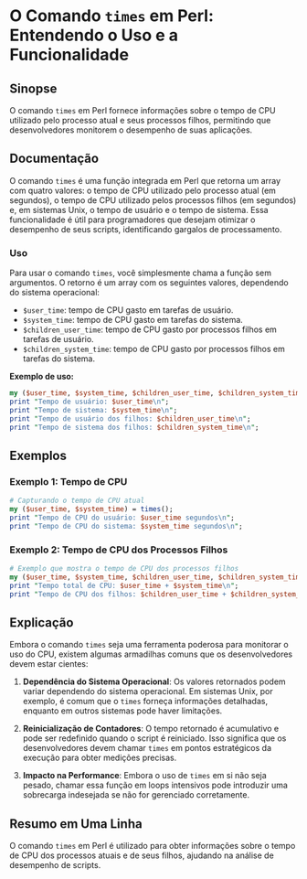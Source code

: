 <!--
Meta Description: # O Comando `times` em Perl: Entendendo o Uso e a Funcionalidade ## Sinopse O comando `times` em Perl fornece informações sobre o tempo de CPU utiliza...
Meta Keywords: tempo, cpu, times, filhos, sistema
-->

# O Comando `times` em Perl: Entendendo o Uso e a Funcionalidade

## Sinopse
O comando `times` em Perl fornece informações sobre o tempo de CPU utilizado pelo processo atual e seus processos filhos, permitindo que desenvolvedores monitorem o desempenho de suas aplicações.

## Documentação
O comando `times` é uma função integrada em Perl que retorna um array com quatro valores: o tempo de CPU utilizado pelo processo atual (em segundos), o tempo de CPU utilizado pelos processos filhos (em segundos) e, em sistemas Unix, o tempo de usuário e o tempo de sistema. Essa funcionalidade é útil para programadores que desejam otimizar o desempenho de seus scripts, identificando gargalos de processamento.

### Uso
Para usar o comando `times`, você simplesmente chama a função sem argumentos. O retorno é um array com os seguintes valores, dependendo do sistema operacional:

- `$user_time`: tempo de CPU gasto em tarefas de usuário.
- `$system_time`: tempo de CPU gasto em tarefas do sistema.
- `$children_user_time`: tempo de CPU gasto por processos filhos em tarefas de usuário.
- `$children_system_time`: tempo de CPU gasto por processos filhos em tarefas do sistema.

**Exemplo de uso:**
```perl
my ($user_time, $system_time, $children_user_time, $children_system_time) = times();
print "Tempo de usuário: $user_time\n";
print "Tempo de sistema: $system_time\n";
print "Tempo de usuário dos filhos: $children_user_time\n";
print "Tempo de sistema dos filhos: $children_system_time\n";
```

## Exemplos
### Exemplo 1: Tempo de CPU
```perl
# Capturando o tempo de CPU atual
my ($user_time, $system_time) = times();
print "Tempo de CPU do usuário: $user_time segundos\n";
print "Tempo de CPU do sistema: $system_time segundos\n";
```

### Exemplo 2: Tempo de CPU dos Processos Filhos
```perl
# Exemplo que mostra o tempo de CPU dos processos filhos
my ($user_time, $system_time, $children_user_time, $children_system_time) = times();
print "Tempo total de CPU: $user_time + $system_time\n";
print "Tempo de CPU dos filhos: $children_user_time + $children_system_time\n";
```

## Explicação
Embora o comando `times` seja uma ferramenta poderosa para monitorar o uso do CPU, existem algumas armadilhas comuns que os desenvolvedores devem estar cientes:

1. **Dependência do Sistema Operacional**: Os valores retornados podem variar dependendo do sistema operacional. Em sistemas Unix, por exemplo, é comum que o `times` forneça informações detalhadas, enquanto em outros sistemas pode haver limitações.

2. **Reinicialização de Contadores**: O tempo retornado é acumulativo e pode ser redefinido quando o script é reiniciado. Isso significa que os desenvolvedores devem chamar `times` em pontos estratégicos da execução para obter medições precisas.

3. **Impacto na Performance**: Embora o uso de `times` em si não seja pesado, chamar essa função em loops intensivos pode introduzir uma sobrecarga indesejada se não for gerenciado corretamente.

## Resumo em Uma Linha
O comando `times` em Perl é utilizado para obter informações sobre o tempo de CPU dos processos atuais e de seus filhos, ajudando na análise de desempenho de scripts.